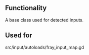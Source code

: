 ## Functionality
A base class used for detected inputs.

## Used for
src/input/autoloads/fray_input_map.gd
